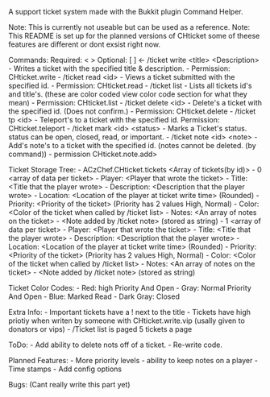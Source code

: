A support ticket system made with the Bukkit plugin Command Helper.

Note: This is currently not useable but can be used as a reference.
Note: This README is set up for the planned versions of CHticket some of theese features are different or dont exsist right now.

Commands:
	Required: \< > Optional: [ ]
	<- /ticket write \<title> \<Description> - Writes a ticket with the specified title & description. - Permission: CHticket.write
	- /ticket read \<id> - Views a ticket submitted with the specified id. - Permission: CHticket.read
	- /ticket list - Lists all tickets id's and title's. (these are color coded view color code section for what they mean) - Permission: CHticket.list
	- /ticket delete \<id> - Delete's a ticket with the specified id. (Does not confirm.) - Permission: CHticket.delete
	- /ticket tp \<id> - Teleport's to a ticket with the specified id. Permission: CHticket.teleport
	- /ticket mark \<id> \<status> - Marks a Ticket's status. status can be open, closed, read, or important.
	- /ticket note \<id> \<note> - Add's note's to a ticket with the specified id. (notes cannot be deleted. (by command)) - permission CHticket.note.add>

Ticket Storage Tree:
	- ACzChef.CHticket.tickets \<Array of tickets(by id)>
		- 0 \<array of data per ticket>
			- Player: \<Player that wrote the ticket>
			- Title: \<Title that the player wrote>
			- Description: \<Description that the player wrote>
			- Location: \<Location of the player at ticket write time> (Rounded)
			- Priority: \<Priority of the ticket> (Priority has 2 values High, Normal)
			- Color: \<Color of the ticket when called by /ticket list>
			- Notes: \<An array of notes on the ticket>
				- \<Note added by /ticket note> (stored as string)
		- 1 \<array of data per ticket>
			- Player: \<Player that wrote the ticket>
			- Title: \<Title that the player wrote>
			- Description: \<Description that the player wrote>
			- Location: \<Location of the player at ticket write time> (Rounded)
			- Priority: \<Priority of the ticket> (Priority has 2 values High, Normal)
			- Color: \<Color of the ticket when called by /ticket list>
			- Notes: \<An array of notes on the ticket>
				- \<Note added by /ticket note> (stored as string)

Ticket Color Codes:
	- Red: high Priority And Open
	- Gray: Normal Priority And  Open
	- Blue: Marked Read
	- Dark Gray: Closed

Extra Info:
	- Important tickets have a ! next to the title
	- Tickets have high priotiy when writen by someone with CHticket.write.vip (usally given to donators or vips)
	- /Ticket list is paged 5 tickets a page

ToDo:
	- Add ability to delete nots off of a ticket.
	- Re-write code.

Planned Features:
	- More priority levels
	- ability to keep notes on a player
	- Time stamps
	- Add config options

Bugs: (Cant really write this part yet)